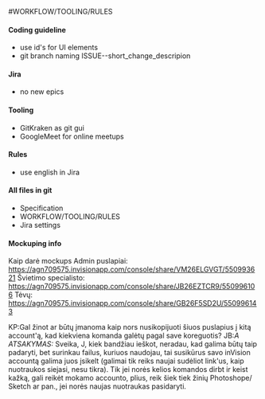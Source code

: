 #WORKFLOW/TOOLING/RULES

#### Coding guideline

*	use id's for UI elements
*	git branch naming ISSUE--short_change_descripion

#### Jira
- no new epics

#### Tooling

- GitKraken as git gui
- GoogleMeet for online meetups

#### Rules

- use english in Jira

#### All files in git

- Specification
- WORKFLOW/TOOLING/RULES
- Jira settings

#### Mockuping info

Kaip darė mockups
Admin puslapiai: https://agn709575.invisionapp.com/console/share/VM26ELGVGT/550993621
Švietimo specialisto: https://agn709575.invisionapp.com/console/share/JB26EZTCR9/550996106
Tėvų: https://agn709575.invisionapp.com/console/share/GB26F5SD2U/550996143
 
KP:Gal žinot ar būtų įmanoma kaip nors nusikopijuoti šiuos puslapius į kitą account'ą, kad kiekviena komanda galėtų pagal save koreguotis?
​
JB:*A ATSAKYMAS:*
Sveika, J, kiek bandžiau ieškot, neradau, kad galima būtų taip padaryti, bet surinkau failus, kuriuos naudojau, tai susikūrus savo inVision accountą galima juos įsikelt (galimai tik reiks naujai sudėliot link'us, kaip nuotraukos siejasi, nesu tikra). Tik jei norės kelios komandos dirbt ir keist kažką, gali reikėt mokamo accounto, plius, reik šiek tiek žinių Photoshope/ Sketch ar pan., jei norės naujas nuotraukas pasidaryti.
